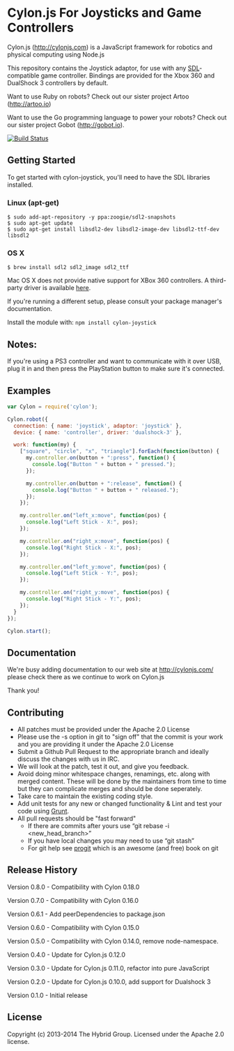 # Cylon.js For Joysticks and Game Controllers

Cylon.js (http://cylonjs.com) is a JavaScript framework for robotics and physical computing using Node.js

This repository contains the Joystick adaptor, for use with any
[SDL][]-compatible game controller. Bindings are provided for the Xbox 360 and
DualShock 3 controllers by default.

[SDL]: http://www.libsdl.org/

Want to use Ruby on robots? Check out our sister project Artoo (http://artoo.io)

Want to use the Go programming language to power your robots? Check out our sister project Gobot (http://gobot.io).

[![Build Status](https://secure.travis-ci.org/hybridgroup/cylon-joystick.png?branch=master)](http://travis-ci.org/hybridgroup/cylon-joystick)

## Getting Started

To get started with cylon-joystick, you'll need to have the SDL libraries
installed.

### Linux (apt-get)

    $ sudo add-apt-repository -y ppa:zoogie/sdl2-snapshots
    $ sudo apt-get update
    $ sudo apt-get install libsdl2-dev libsdl2-image-dev libsdl2-ttf-dev libsdl2

### OS X

    $ brew install sdl2 sdl2_image sdl2_ttf

Mac OS X does not provide native support for XBox 360 controllers. A third-party driver is available [here](http://tattiebogle.net/index.php/ProjectRoot/Xbox360Controller/OsxDriver).

If you're running a different setup, please consult your package manager's
documentation.

Install the module with: `npm install cylon-joystick`

## Notes:

If you're using a PS3 controller and want to communicate with it over USB, plug
it in and then press the PlayStation button to make sure it's connected.

## Examples

```javascript
var Cylon = require('cylon');

Cylon.robot({
  connection: { name: 'joystick', adaptor: 'joystick' },
  device: { name: 'controller', driver: 'dualshock-3' },

  work: function(my) {
    ["square", "circle", "x", "triangle"].forEach(function(button) {
      my.controller.on(button + ":press", function() {
        console.log("Button " + button + " pressed.");
      });

      my.controller.on(button + ":release", function() {
        console.log("Button " + button + " released.");
      });
    });

    my.controller.on("left_x:move", function(pos) {
      console.log("Left Stick - X:", pos);
    });

    my.controller.on("right_x:move", function(pos) {
      console.log("Right Stick - X:", pos);
    });

    my.controller.on("left_y:move", function(pos) {
      console.log("Left Stick - Y:", pos);
    });

    my.controller.on("right_y:move", function(pos) {
      console.log("Right Stick - Y:", pos);
    });
  }
});

Cylon.start();
```

## Documentation

We're busy adding documentation to our web site at http://cylonjs.com/ please check there as we continue to work on Cylon.js

Thank you!

## Contributing

* All patches must be provided under the Apache 2.0 License
* Please use the -s option in git to "sign off" that the commit is your work and you are providing it under the Apache 2.0 License
* Submit a Github Pull Request to the appropriate branch and ideally discuss the changes with us in IRC.
* We will look at the patch, test it out, and give you feedback.
* Avoid doing minor whitespace changes, renamings, etc. along with merged content. These will be done by the maintainers from time to time but they can complicate merges and should be done seperately.
* Take care to maintain the existing coding style.
* Add unit tests for any new or changed functionality & Lint and test your code using [Grunt](http://gruntjs.com/).
* All pull requests should be "fast forward"
  * If there are commits after yours use “git rebase -i <new_head_branch>”
  * If you have local changes you may need to use “git stash”
  * For git help see [progit](http://git-scm.com/book) which is an awesome (and free) book on git

## Release History

Version 0.8.0 - Compatibility with Cylon 0.18.0

Version 0.7.0 - Compatibility with Cylon 0.16.0

Version 0.6.1 - Add peerDependencies to package.json

Version 0.6.0 - Compatibility with Cylon 0.15.0

Version 0.5.0 - Compatibility with Cylon 0.14.0, remove node-namespace.

Version 0.4.0 - Update for Cylon.js 0.12.0

Version 0.3.0 - Update for Cylon.js 0.11.0, refactor into pure JavaScript

Version 0.2.0 - Update for Cylon.js 0.10.0, add support for Dualshock 3

Version 0.1.0 - Initial release

## License

Copyright (c) 2013-2014 The Hybrid Group. Licensed under the Apache 2.0 license.
